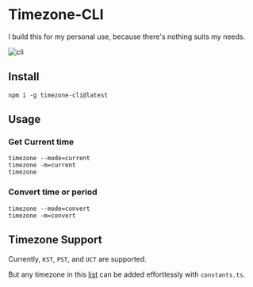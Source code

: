 # Timezone-CLI

I build this for my personal use, because there's nothing suits my needs.

![cli](https://user-images.githubusercontent.com/61503739/154101165-d9b1dd1a-8a7d-49b1-80a9-7409279b95fc.gif)

## Install

```shell
npm i -g timezone-cli@latest
```

## Usage

### Get Current time

```shell
timezone --mode=current
timezone -m=current
timezone
```

### Convert time or period

```shell
timezone --mode=convert
timezone -m=convert
```

## Timezone Support

Currently, `KST`, `PST`, and `UCT` are supported.

But any timezone in this [list](https://en.wikipedia.org/wiki/List_of_tz_database_time_zones) can be added effortlessly with `constants.ts`.

